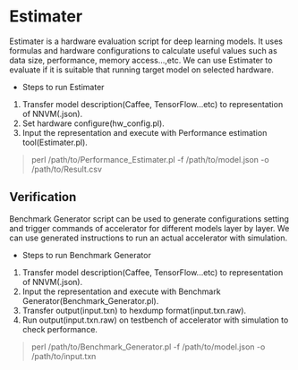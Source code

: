 Estimater
================================
Estimater is a hardware evaluation script for deep learning models. It uses formulas and hardware configurations to calculate useful values such as data size, performance, memory access...,etc. We can use Estimater to evaluate if it is suitable that running target model on selected hardware.

- Steps to run Estimater
1. Transfer model description(Caffee, TensorFlow...etc) to representation of NNVM(.json).
2. Set hardware configure(hw_config.pl).
3. Input the representation and execute with Performance estimation tool(Estimater.pl).

> perl /path/to/Performance_Estimater.pl -f /path/to/model.json -o /path/to/Result.csv

Verification
--------------------------------
Benchmark Generator script can be used to generate configurations setting and trigger commands of accelerator for different models layer by layer. We can use generated instructions to run an actual accelerator with simulation.

- Steps to run Benchmark Generator
1. Transfer model description(Caffee, TensorFlow...etc) to representation of NNVM(.json).
2. Input the representation and execute with Benchmark Generator(Benchmark_Generator.pl).
3. Transfer output(input.txn) to hexdump format(input.txn.raw).
3. Run output(input.txn.raw) on testbench of accelerator with simulation to check performance.

> perl /path/to/Benchmark_Generator.pl -f /path/to/model.json -o /path/to/input.txn

